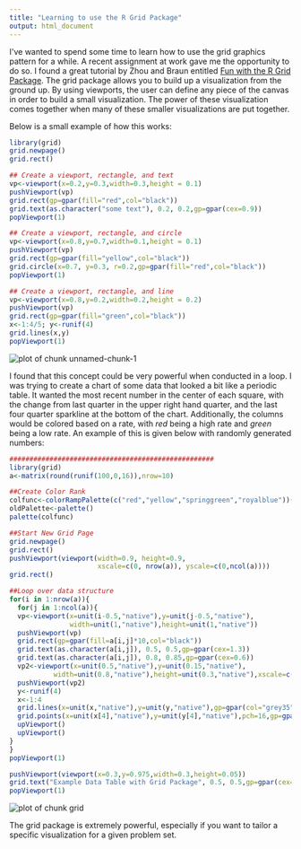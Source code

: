```yaml
---
title: "Learning to use the R Grid Package"
output: html_document
---
```


I've wanted to spend some time to learn how to use the grid graphics pattern for a while.  A recent assignment at work gave me the opportunity to do so.  I found a great tutorial by Zhou and Braun entitled [Fun with the R Grid Package](http://www.amstat.org/publications/jse/v18n3/zhou.pdf).  The grid package allows you to build up a visualization from the ground up.  By using viewports, the user can define any piece of the canvas in order to build a small visualization.  The power of these visualization comes together when many of these smaller visualizations are put together.  

Below is a small example of how this works:

```r
library(grid)
grid.newpage()
grid.rect()

## Create a viewport, rectangle, and text
vp<-viewport(x=0.2,y=0.3,width=0.3,height = 0.1)
pushViewport(vp)
grid.rect(gp=gpar(fill="red",col="black"))
grid.text(as.character("some text"), 0.2, 0.2,gp=gpar(cex=0.9))
popViewport(1)

## Create a viewport, rectangle, and circle
vp<-viewport(x=0.8,y=0.7,width=0.1,height = 0.1)
pushViewport(vp)
grid.rect(gp=gpar(fill="yellow",col="black"))
grid.circle(x=0.7, y=0.3, r=0.2,gp=gpar(fill="red",col="black"))
popViewport(1)

## Create a viewport, rectangle, and line
vp<-viewport(x=0.8,y=0.2,width=0.2,height = 0.2)
pushViewport(vp)
grid.rect(gp=gpar(fill="green",col="black"))
x<-1:4/5; y<-runif(4)
grid.lines(x,y)
popViewport(1)
```

![plot of chunk unnamed-chunk-1](/figure/source/2016-07-21-GridGraphics/unnamed-chunk-1-1.png) 

I found that this concept could be very powerful when conducted in a loop.  I was trying to create a chart of some data that looked a bit like a periodic table.  It wanted the most recent number in the center of each square, with the change from last quarter in the upper right hand quarter, and the last four quarter sparkline at the bottom of the chart.  Additionally, the columns would be colored based on a rate, with _red_ being a high rate and _green_ being a low rate.  An example of this is given below with randomly generated numbers:



```r
###################################################
library(grid)
a<-matrix(round(runif(100,0,16)),nrow=10)

##Create Color Rank
colfunc<-colorRampPalette(c("red","yellow","springgreen","royalblue"))(n=200)
oldPalette<-palette()
palette(colfunc)

##Start New Grid Page
grid.newpage()
grid.rect()
pushViewport(viewport(width=0.9, height=0.9,
                      xscale=c(0, nrow(a)), yscale=c(0,ncol(a))))
grid.rect()

##Loop over data structure
for(i in 1:nrow(a)){
  for(j in 1:ncol(a)){
  vp<-viewport(x=unit(i-0.5,"native"),y=unit(j-0.5,"native"),
               width=unit(1,"native"),height=unit(1,"native"))
  pushViewport(vp)
  grid.rect(gp=gpar(fill=a[i,j]*10,col="black"))
  grid.text(as.character(a[i,j]), 0.5, 0.5,gp=gpar(cex=1.3))
  grid.text(as.character(a[i,j]), 0.8, 0.85,gp=gpar(cex=0.6))
  vp2<-viewport(x=unit(0.5,"native"),y=unit(0.15,"native"),
           width=unit(0.8,"native"),height=unit(0.3,"native"),xscale=c(1,4),yscale=c(0,1))
  pushViewport(vp2)
  y<-runif(4)
  x<-1:4
  grid.lines(x=unit(x,"native"),y=unit(y,"native"),gp=gpar(col="grey35"))
  grid.points(x=unit(x[4],"native"),y=unit(y[4],"native"),pch=16,gp=gpar(fill="grey35",col="grey35",cex=0.4))
  upViewport()
  upViewport()
}
}
popViewport(1)

pushViewport(viewport(x=0.3,y=0.975,width=0.3,height=0.05))
grid.text("Example Data Table with Grid Package", 0.5, 0.5,gp=gpar(cex=1))
popViewport(1)
```

![plot of chunk grid](/figure/source/2016-07-21-GridGraphics/grid-1.png) 

The grid package is extremely powerful, especially if you want to tailor a specific visualization for a given problem set. 
